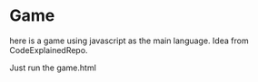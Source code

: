 # Game

here is a game using javascript as the main language.
Idea from CodeExplainedRepo.

Just run the game.html 

